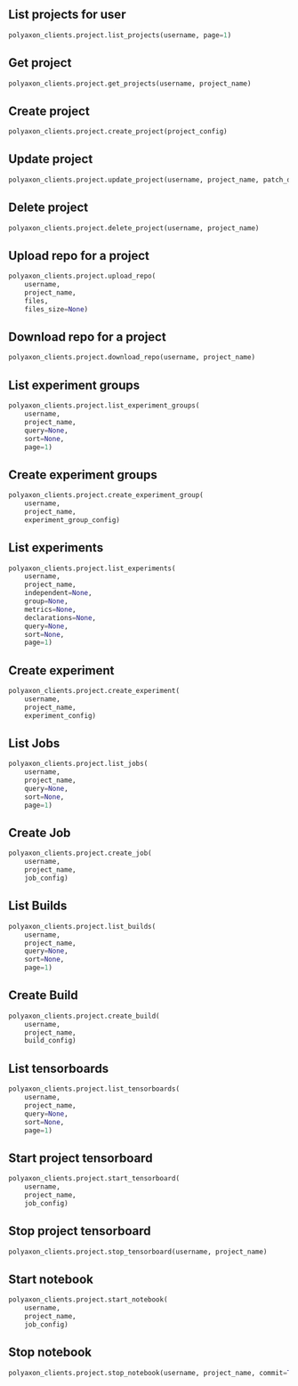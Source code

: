 ## List projects for user

```python
polyaxon_clients.project.list_projects(username, page=1)
```

## Get project

```python
polyaxon_clients.project.get_projects(username, project_name)
```

## Create project

```python
polyaxon_clients.project.create_project(project_config)
```

## Update project

```python
polyaxon_clients.project.update_project(username, project_name, patch_dict)
```

## Delete project

```python
polyaxon_clients.project.delete_project(username, project_name)
```

## Upload repo for a project

```python
polyaxon_clients.project.upload_repo(
    username,
    project_name,
    files,
    files_size=None)
```

## Download repo for a project

```python
polyaxon_clients.project.download_repo(username, project_name)
```

## List experiment groups

```python
polyaxon_clients.project.list_experiment_groups(
    username,
    project_name,
    query=None,
    sort=None,
    page=1)
```

## Create experiment groups

```python
polyaxon_clients.project.create_experiment_group(
    username,
    project_name,
    experiment_group_config)
```

## List experiments

```python
polyaxon_clients.project.list_experiments(
    username,
    project_name,
    independent=None,
    group=None,
    metrics=None,
    declarations=None,
    query=None,
    sort=None,
    page=1)
```

## Create experiment

```python
polyaxon_clients.project.create_experiment(
    username,
    project_name,
    experiment_config)
```

## List Jobs

```python
polyaxon_clients.project.list_jobs(
    username,
    project_name,
    query=None,
    sort=None,
    page=1)
```

## Create Job

```python
polyaxon_clients.project.create_job(
    username,
    project_name,
    job_config)
```

## List Builds

```python
polyaxon_clients.project.list_builds(
    username,
    project_name,
    query=None,
    sort=None,
    page=1)
```

## Create Build

```python
polyaxon_clients.project.create_build(
    username,
    project_name,
    build_config)
```


## List tensorboards

```python
polyaxon_clients.project.list_tensorboards(
    username,
    project_name,
    query=None,
    sort=None,
    page=1)
```

## Start project tensorboard

```python
polyaxon_clients.project.start_tensorboard(
    username,
    project_name,
    job_config)
```

## Stop project tensorboard

```python
polyaxon_clients.project.stop_tensorboard(username, project_name)
```

## Start notebook

```python
polyaxon_clients.project.start_notebook(
    username,
    project_name,
    job_config)
```

## Stop notebook

```python
polyaxon_clients.project.stop_notebook(username, project_name, commit=True)
```
